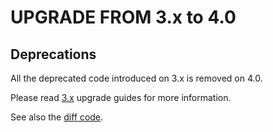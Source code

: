 UPGRADE FROM 3.x to 4.0
=======================

## Deprecations

All the deprecated code introduced on 3.x is removed on 4.0.

Please read [3.x](https://github.com/sonata-project/SonataPageBundle/tree/3.x) upgrade guides for more information.

See also the [diff code](https://github.com/sonata-project/SonataPageBundle/compare/3.x...4.0.0).
